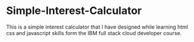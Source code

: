 # Simple-Interest-Calculator
This is a simple interest calculator that I have designed while learning html css and javascript skills form the IBM full stack cloud developer course.
